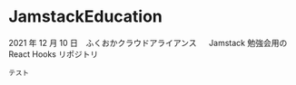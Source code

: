 # JamstackEducation

2021 年 12 月 10 日　ふくおかクラウドアライアンス 　 Jamstack 勉強会用の React Hooks リポジトリ

```
テスト
```
